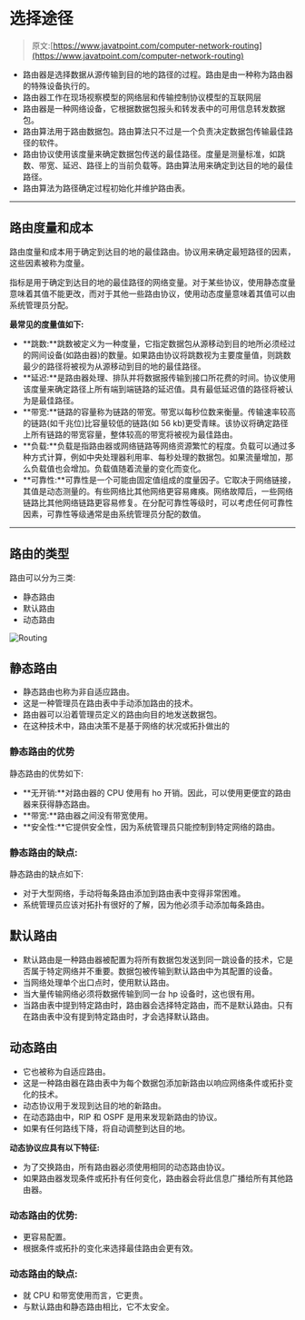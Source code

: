 # 选择途径

> 原文:[https://www.javatpoint.com/computer-network-routing](https://www.javatpoint.com/computer-network-routing)

*   路由器是选择数据从源传输到目的地的路径的过程。路由是由一种称为路由器的特殊设备执行的。
*   路由器工作在现场视察模型的网络层和传输控制协议模型的互联网层
*   路由器是一种网络设备，它根据数据包报头和转发表中的可用信息转发数据包。
*   路由算法用于路由数据包。路由算法只不过是一个负责决定数据包传输最佳路径的软件。
*   路由协议使用该度量来确定数据包传送的最佳路径。度量是测量标准，如跳数、带宽、延迟、路径上的当前负载等。路由算法用来确定到达目的地的最佳路径。
*   路由算法为路径确定过程初始化并维护路由表。

* * *

## 路由度量和成本

路由度量和成本用于确定到达目的地的最佳路由。协议用来确定最短路径的因素，这些因素被称为度量。

指标是用于确定到达目的地的最佳路径的网络变量。对于某些协议，使用静态度量意味着其值不能更改，而对于其他一些路由协议，使用动态度量意味着其值可以由系统管理员分配。

**最常见的度量值如下:**

*   **跳数:**跳数被定义为一种度量，它指定数据包从源移动到目的地所必须经过的网间设备(如路由器)的数量。如果路由协议将跳数视为主要度量值，则跳数最少的路径将被视为从源移动到目的地的最佳路径。
*   **延迟:**是路由器处理、排队并将数据报传输到接口所花费的时间。协议使用该度量来确定路径上所有端到端链路的延迟值。具有最低延迟值的路径将被认为是最佳路径。
*   **带宽:**链路的容量称为链路的带宽。带宽以每秒位数来衡量。传输速率较高的链路(如千兆位)比容量较低的链路(如 56 kb)更受青睐。该协议将确定路径上所有链路的带宽容量，整体较高的带宽将被视为最佳路由。
*   **负载:**负载是指路由器或网络链路等网络资源繁忙的程度。负载可以通过多种方式计算，例如中央处理器利用率、每秒处理的数据包。如果流量增加，那么负载值也会增加。负载值随着流量的变化而变化。
*   **可靠性:**可靠性是一个可能由固定值组成的度量因子。它取决于网络链接，其值是动态测量的。有些网络比其他网络更容易瘫痪。网络故障后，一些网络链路比其他网络链路更容易修复。在分配可靠性等级时，可以考虑任何可靠性因素，可靠性等级通常是由系统管理员分配的数值。

* * *

## 路由的类型

路由可以分为三类:

*   静态路由
*   默认路由
*   动态路由

![Routing](../Images/c0e6a85a04df20da8a1ce48b2e250d5c.png)

## 静态路由

*   静态路由也称为非自适应路由。
*   这是一种管理员在路由表中手动添加路由的技术。
*   路由器可以沿着管理员定义的路由向目的地发送数据包。
*   在这种技术中，路由决策不是基于网络的状况或拓扑做出的

### 静态路由的优势

静态路由的优势如下:

*   **无开销:**对路由器的 CPU 使用有 ho 开销。因此，可以使用更便宜的路由器来获得静态路由。
*   **带宽:**路由器之间没有带宽使用。
*   **安全性:**它提供安全性，因为系统管理员只能控制到特定网络的路由。

### 静态路由的缺点:

静态路由的缺点如下:

*   对于大型网络，手动将每条路由添加到路由表中变得非常困难。
*   系统管理员应该对拓扑有很好的了解，因为他必须手动添加每条路由。

## 默认路由

*   默认路由是一种路由器被配置为将所有数据包发送到同一跳设备的技术，它是否属于特定网络并不重要。数据包被传输到默认路由中为其配置的设备。
*   当网络处理单个出口点时，使用默认路由。
*   当大量传输网络必须将数据传输到同一台 hp 设备时，这也很有用。
*   当路由表中提到特定路由时，路由器会选择特定路由，而不是默认路由。只有在路由表中没有提到特定路由时，才会选择默认路由。

## 动态路由

*   它也被称为自适应路由。
*   这是一种路由器在路由表中为每个数据包添加新路由以响应网络条件或拓扑变化的技术。
*   动态协议用于发现到达目的地的新路由。
*   在动态路由中，RIP 和 OSPF 是用来发现新路由的协议。
*   如果有任何路线下降，将自动调整到达目的地。

**动态协议应具有以下特征:**

*   为了交换路由，所有路由器必须使用相同的动态路由协议。
*   如果路由器发现条件或拓扑有任何变化，路由器会将此信息广播给所有其他路由器。

### 动态路由的优势:

*   更容易配置。
*   根据条件或拓扑的变化来选择最佳路由会更有效。

### 动态路由的缺点:

*   就 CPU 和带宽使用而言，它更贵。
*   与默认路由和静态路由相比，它不太安全。